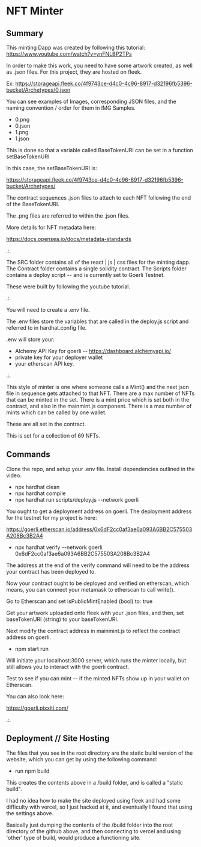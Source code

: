 # NFT Minter

## Summary

This minting Dapp was created by following this tutorial: 
https://www.youtube.com/watch?v=ynFNLBP2TPs

In order to make this work, you need to have some artwork created, as well as .json files. 
For this project, they are hosted on fleek. 

Ex: 
https://storageapi.fleek.co/4f9743ce-d4c0-4c96-8917-d32196fb5396-bucket/Archetypes/0.json

You can see examples of Images, corresponding JSON files, and the naming convention / order for them in IMG Samples.

* 0.png
* 0.json
* 1.png
* 1.json

This is done so that a variable called BaseTokenURI can be set in a function setBaseTokenURI 

In this case, the setBaseTokenURI is: 

https://storageapi.fleek.co/4f9743ce-d4c0-4c96-8917-d32196fb5396-bucket/Archetypes/

The contract sequences .json files to attach to each NFT following the end of the BaseTokenURI.

The .png files are referred to within the .json files.

More details for NFT metadata here: 

https://docs.opensea.io/docs/metadata-standards

.:. 

The SRC folder contains all of the react | js | css files for the minting dapp.
The Contract folder contains a single solidity contract. 
The Scripts folder contains a deploy script -- and is currently set to Goerli Testnet.

These were built by following the youtube tutorial.

.:. 

You will need to create a .env file.

The .env files store the variables that are called in the deploy.js script and referred to in hardhat.config file. 

.env will store your: 

* Alchemy API Key for goerli  -- https://dashboard.alchemyapi.io/
* private key for your deployer wallet
* your etherscan API key.

.:. 

This style of minter is one where someone calls a Mint() and the next json file in sequence gets attached to that NFT.
There are a max number of NFTs that can be minted in the set.
There is a mint price which is set both in the contract, and also in the mainmint.js component.
There is a max number of mints which can be called by one wallet. 

These are all set in the contract.

This is set for a collection of 69 NFTs.

## Commands

Clone the repo, and setup your .env file. 
Install dependencies outlined in the video.

* npx hardhat clean
* npx hardhat compile
* npx hardhat run scripts/deploy.js --network goerli

You ought to get a deployment address on goerli. 
The deployment address for the testnet for my project is here: 

https://goerli.etherscan.io/address/0x6dF2cc0af3ae6a093A6BB2C575503A208Bc3B2A4

* npx hardhat verify --network goerli 0x6dF2cc0af3ae6a093A6BB2C575503A208Bc3B2A4

The address at the end of the verify command will need to be the address your contract has been deployed to. 

Now your contract ought to be deployed and verified on etherscan, which means, you can connect your metamask to etherscan to call write(). 

Go to Etherscan and set isPublicMintEnabled (bool) to: true

Get your artwork uploaded onto fleek with your .json files, and then, set baseTokenURI (string) to your baseTokenURI.

Next modify the contract address in mainmint.js to reflect the contract address on goerli. 

* npm start run

Will initiate your localhost:3000 server, which runs the minter locally, but still allows you to interact with the goerli contract. 

Test to see if you can mint -- if the minted NFTs show up in your wallet on Etherscan. 

You can also look here: 

https://goerli.pixxiti.com/

.:.

## Deployment // Site Hosting

The files that you see in the root directory are the static build version of the website, which you can get by using the following command: 

* run npm build

This creates the contents above in a /build folder, and is called a "static build".

I had no idea how to make the site deployed using fleek and had some difficulty with vercel, so I just hacked at it, and eventually I found that using the settings above. 

Basically just dumping the contents of the /build folder into the root directory of the github above, and then connecting to vercel and using 'other' type of build, would produce a functioning site.



